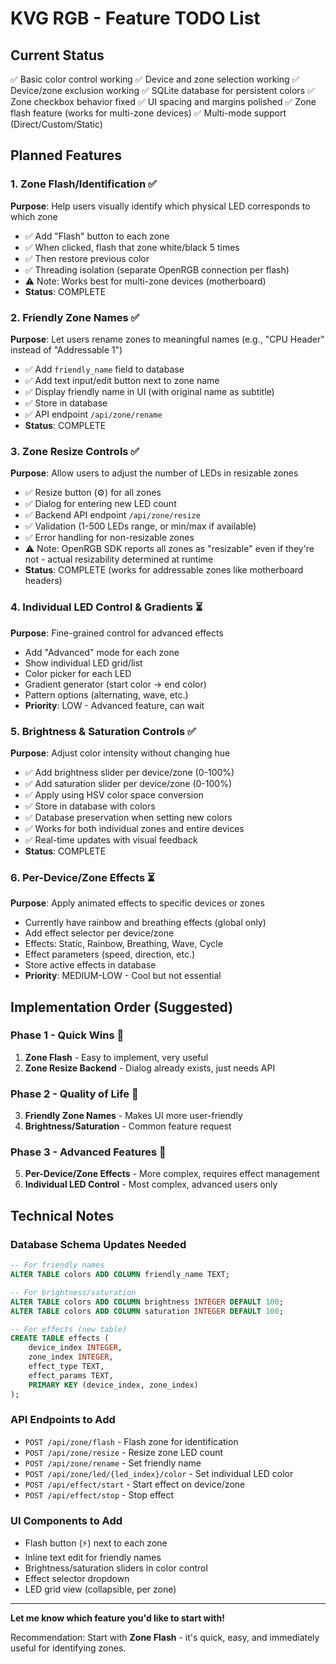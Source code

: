 # KVG RGB - Feature TODO List

## Current Status
✅ Basic color control working
✅ Device and zone selection working
✅ Device/zone exclusion working
✅ SQLite database for persistent colors
✅ Zone checkbox behavior fixed
✅ UI spacing and margins polished
✅ Zone flash feature (works for multi-zone devices)
✅ Multi-mode support (Direct/Custom/Static)

## Planned Features

### 1. Zone Flash/Identification ✅
**Purpose**: Help users visually identify which physical LED corresponds to which zone
- ✅ Add "Flash" button to each zone
- ✅ When clicked, flash that zone white/black 5 times
- ✅ Then restore previous color
- ✅ Threading isolation (separate OpenRGB connection per flash)
- ⚠️ Note: Works best for multi-zone devices (motherboard)
- **Status**: COMPLETE

### 2. Friendly Zone Names ✅
**Purpose**: Let users rename zones to meaningful names (e.g., "CPU Header" instead of "Addressable 1")
- ✅ Add `friendly_name` field to database
- ✅ Add text input/edit button next to zone name
- ✅ Display friendly name in UI (with original name as subtitle)
- ✅ Store in database
- ✅ API endpoint `/api/zone/rename`
- **Status**: COMPLETE

### 3. Zone Resize Controls ✅
**Purpose**: Allow users to adjust the number of LEDs in resizable zones
- ✅ Resize button (⚙️) for all zones
- ✅ Dialog for entering new LED count
- ✅ Backend API endpoint `/api/zone/resize`
- ✅ Validation (1-500 LEDs range, or min/max if available)
- ✅ Error handling for non-resizable zones
- ⚠️ Note: OpenRGB SDK reports all zones as "resizable" even if they're not - actual resizability determined at runtime
- **Status**: COMPLETE (works for addressable zones like motherboard headers)

### 4. Individual LED Control & Gradients ⏳
**Purpose**: Fine-grained control for advanced effects
- Add "Advanced" mode for each zone
- Show individual LED grid/list
- Color picker for each LED
- Gradient generator (start color → end color)
- Pattern options (alternating, wave, etc.)
- **Priority**: LOW - Advanced feature, can wait

### 5. Brightness & Saturation Controls ✅
**Purpose**: Adjust color intensity without changing hue
- ✅ Add brightness slider per device/zone (0-100%)
- ✅ Add saturation slider per device/zone (0-100%)
- ✅ Apply using HSV color space conversion
- ✅ Store in database with colors
- ✅ Database preservation when setting new colors
- ✅ Works for both individual zones and entire devices
- ✅ Real-time updates with visual feedback
- **Status**: COMPLETE

### 6. Per-Device/Zone Effects ⏳
**Purpose**: Apply animated effects to specific devices or zones
- Currently have rainbow and breathing effects (global only)
- Add effect selector per device/zone
- Effects: Static, Rainbow, Breathing, Wave, Cycle
- Effect parameters (speed, direction, etc.)
- Store active effects in database
- **Priority**: MEDIUM-LOW - Cool but not essential

## Implementation Order (Suggested)

### Phase 1 - Quick Wins 🎯
1. **Zone Flash** - Easy to implement, very useful
2. **Zone Resize Backend** - Dialog already exists, just needs API

### Phase 2 - Quality of Life 🎨
3. **Friendly Zone Names** - Makes UI more user-friendly
4. **Brightness/Saturation** - Common feature request

### Phase 3 - Advanced Features 🚀
5. **Per-Device/Zone Effects** - More complex, requires effect management
6. **Individual LED Control** - Most complex, advanced users only

## Technical Notes

### Database Schema Updates Needed
```sql
-- For friendly names
ALTER TABLE colors ADD COLUMN friendly_name TEXT;

-- For brightness/saturation
ALTER TABLE colors ADD COLUMN brightness INTEGER DEFAULT 100;
ALTER TABLE colors ADD COLUMN saturation INTEGER DEFAULT 100;

-- For effects (new table)
CREATE TABLE effects (
    device_index INTEGER,
    zone_index INTEGER,
    effect_type TEXT,
    effect_params TEXT,
    PRIMARY KEY (device_index, zone_index)
);
```

### API Endpoints to Add
- `POST /api/zone/flash` - Flash zone for identification
- `POST /api/zone/resize` - Resize zone LED count
- `POST /api/zone/rename` - Set friendly name
- `POST /api/zone/led/{led_index}/color` - Set individual LED color
- `POST /api/effect/start` - Start effect on device/zone
- `POST /api/effect/stop` - Stop effect

### UI Components to Add
- Flash button (⚡) next to each zone
- Inline text edit for friendly names
- Brightness/saturation sliders in color control
- Effect selector dropdown
- LED grid view (collapsible, per zone)

---

**Let me know which feature you'd like to start with!** 

Recommendation: Start with **Zone Flash** - it's quick, easy, and immediately useful for identifying zones.
